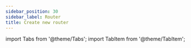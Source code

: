 ```yaml
---
sidebar_position: 30
sidebar_label: Router
title: Create new router
---
```


import Tabs from '@theme/Tabs';
import TabItem from '@theme/TabItem';
